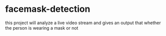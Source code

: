 # facemask-detection
this project will analyze a live video stream and gives an output that whether the person is wearing a mask or not

